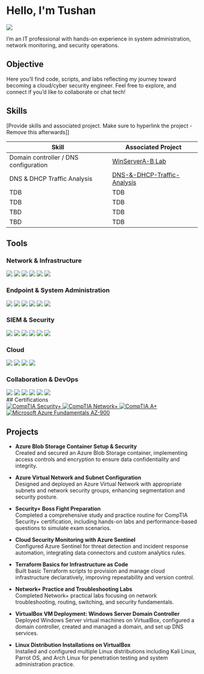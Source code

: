 # Hello, I'm Tushan
<a href="https://www.linkedin.com/in/tushan-d-710573100/"><img src="https://img.shields.io/badge/-LinkedIn-0072b1?&style=for-the-badge&logo=linkedin&logoColor=white" /></a>



I’m an IT professional with hands-on experience in system administration, network monitoring, and security operations.

## Objective

Here you’ll find code, scripts, and labs reflecting my journey toward becoming a cloud/cyber security engineer. Feel free to explore, and connect if you’d like to collaborate or chat tech!

## Skills
[Provide skills and associated project. Make sure to hyperlink the project - Remove this afterwards]]

| Skill                                         | Associated Project         |
|-----------------------------------------------|----------------------------|
| Domain controller / DNS configuration         | <a href="https://github.com/TushanDorsey/WinServerA-B">WinServerA-B Lab</a>|
| DNS & DHCP Traffic Analysis | <a href="https://github.com/TushanDorsey/wireshark-traffic-analysis-project/blob/main/DNS-%26-DHCP-Traffic-Analysis.md">DNS-&-DHCP-Traffic-Analysis</a>|
| TDB         | TDB|
| TDB      | TDB|
| TBD                  | TDB|
| TBD | TDB|

## Tools

### Network & Infrastructure
<div>
  <img src="https://img.shields.io/badge/-SolarWinds-FF6C00?&style=for-the-badge&logo=Solarwinds&logoColor=white" />
  <img src="https://img.shields.io/badge/-Cisco_AnyConnect-1BA0D7?&style=for-the-badge&logo=Cisco&logoColor=white" />
  <img src="https://img.shields.io/badge/-Proxmox-DC143C?&style=for-the-badge&logo=Proxmox&logoColor=white" />
  <img src="https://img.shields.io/badge/-Oracle_VirtualBox-3D7EFF?&style=for-the-badge&logo=VirtualBox&logoColor=white" />
  <img src="https://img.shields.io/badge/-Windows_Server-0078D4?&style=for-the-badge&logo=Windows&logoColor=white" />
  <img src="https://img.shields.io/badge/-BitLocker-0078D4?&style=for-the-badge&logo=Microsoft&logoColor=white" />
</div>

### Endpoint & System Administration
<div>
  <img src="https://img.shields.io/badge/-Active_Directory-0078D4?&style=for-the-badge&logo=Microsoft&logoColor=white" />
  <img src="https://img.shields.io/badge/-Azure_Active_Directory-0078D4?&style=for-the-badge&logo=Microsoft_Azure&logoColor=white" />
  <img src="https://img.shields.io/badge/-Microsoft_365_Admin-0078D4?&style=for-the-badge&logo=Microsoft_Office&logoColor=white" />
  <img src="https://img.shields.io/badge/-Microsoft_SharePoint-0078D4?&style=for-the-badge&logo=Microsoft_SharePoint&logoColor=white" />
  <img src="https://img.shields.io/badge/-Citrix_Workspace-0089D6?&style=for-the-badge&logo=Citrix&logoColor=white" />
  <img src="https://img.shields.io/badge/-PowerShell-5391FE?&style=for-the-badge&logo=PowerShell&logoColor=white" />
</div>

### SIEM & Security
<div>
  <img src="https://img.shields.io/badge/-Splunk-000000?&style=for-the-badge&logo=Splunk&logoColor=white" />
  <img src="https://img.shields.io/badge/-Microsoft_Sentinel-0078D4?&style=for-the-badge&logo=Microsoft&logoColor=white" />
  <img src="https://img.shields.io/badge/-Tenable_Nessus-005571?&style=for-the-badge&logo=Tenable&logoColor=white" />
  <img src="https://img.shields.io/badge/-CrowdStrike-FF0000?&style=for-the-badge&logo=CrowdStrike&logoColor=white" />
  <img src="https://img.shields.io/badge/-Microsoft_Defender_for_Endpoint-00A4EF?&style=for-the-badge&logo=Microsoft&logoColor=white" />
  <img src="https://img.shields.io/badge/-ServiceNow-1C7CD6?&style=for-the-badge&logo=ServiceNow&logoColor=white" />
</div>

### Cloud
<div>
  <img src="https://img.shields.io/badge/-Microsoft_Azure-0078D4?&style=for-the-badge&logo=Microsoft_Azure&logoColor=white" />
  <img src="https://img.shields.io/badge/-Azure_AD-0078D4?&style=for-the-badge&logo=Microsoft&logoColor=white" />
  <img src="https://img.shields.io/badge/-Azure_Security_Center-0078D4?&style=for-the-badge&logo=Microsoft&logoColor=white" />
  <img src="https://img.shields.io/badge/-O365_Security_&_Compliance-0078D4?&style=for-the-badge&logo=Microsoft&logoColor=white" />
</div>

### Collaboration & DevOps
<div>
  <img src="https://img.shields.io/badge/-Git-181717?&style=for-the-badge&logo=Git&logoColor=white" />
  <img src="https://img.shields.io/badge/-GitHub-181717?&style=for-the-badge&logo=GitHub&logoColor=white" />
  <img src="https://img.shields.io/badge/-Jira-0052CC?&style=for-the-badge&logo=Jira&logoColor=white" />
  <img src="https://img.shields.io/badge/-Confluence-172B4D?&style=for-the-badge&logo=Confluence&logoColor=white" />
  <img src="https://img.shields.io/badge/-MS_Teams-6264A7?&style=for-the-badge&logo=Microsoft%20Teams&logoColor=white" />
  <img src="https://img.shields.io/badge/-Slack-4A154B?&style=for-the-badge&logo=Slack&logoColor=white" />
</div>
## Certifications
<div>
  <a href="https://www.credly.com/badges/a6da1251-84aa-46bf-9266-72d9852d607e/public_url" target="_blank" rel="noopener noreferrer">
    <img src="https://img.shields.io/badge/-Security%2B-FF0000?&style=for-the-badge&logo=CompTIA&logoColor=white" alt="CompTIA Security+"/>
  </a>
  <a href="https://www.credly.com/badges/98ad38d1-215d-4e4e-8b1c-d06f421b9c63/public_url" target="_blank" rel="noopener noreferrer">
    <img src="https://img.shields.io/badge/-Network%2B-007ACC?&style=for-the-badge&logo=CompTIA&logoColor=white" alt="CompTIA Network+"/>
  </a>
  <a href="https://www.credly.com/badges/3a902f0d-b827-4723-9e67-5615923d7855/public_url" target="_blank" rel="noopener noreferrer">
    <img src="https://img.shields.io/badge/-A%2B-4D4D4D?&style=for-the-badge&logo=CompTIA&logoColor=white" alt="CompTIA A+"/>
  </a>
  <a href="https://learn.microsoft.com/api/credentials/share/en-us/Tushan-8139/5786A23B18EC62A9?sharingId=989679109C9E8D5A" target="_blank" rel="noopener noreferrer">
    <img src="https://img.shields.io/badge/-AZ--900-0078D4?&style=for-the-badge&logo=Microsoft&logoColor=white" alt="Microsoft Azure Fundamentals AZ-900"/>
  </a>
</div>

## Projects

- **Azure Blob Storage Container Setup & Security**  
  Created and secured an Azure Blob Storage container, implementing access controls and encryption to ensure data confidentiality and integrity.

- **Azure Virtual Network and Subnet Configuration**  
  Designed and deployed an Azure Virtual Network with appropriate subnets and network security groups, enhancing segmentation and security posture.

- **Security+ Boss Fight Preparation**  
  Completed a comprehensive study and practice routine for CompTIA Security+ certification, including hands-on labs and performance-based questions to simulate exam scenarios.

- **Cloud Security Monitoring with Azure Sentinel**  
  Configured Azure Sentinel for threat detection and incident response automation, integrating data connectors and custom analytics rules.

- **Terraform Basics for Infrastructure as Code**  
  Built basic Terraform scripts to provision and manage cloud infrastructure declaratively, improving repeatability and version control.

- **Network+ Practice and Troubleshooting Labs**  
  Completed Network+ practical labs focusing on network troubleshooting, routing, switching, and security fundamentals.

- **VirtualBox VM Deployment: Windows Server Domain Controller**  
  Deployed Windows Server virtual machines on VirtualBox, configured a domain controller, created and managed a domain, and set up DNS services.

- **Linux Distribution Installations on VirtualBox**  
  Installed and configured multiple Linux distributions including Kali Linux, Parrot OS, and Arch Linux for penetration testing and system administration practice.
